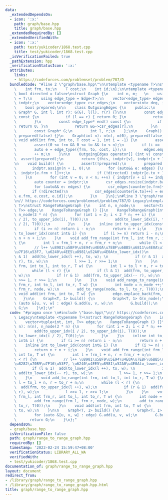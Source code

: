 ```yaml
---
data:
  _extendedDependsOn:
  - icon: ':x:'
    path: graph/base.hpp
    title: graph/base.hpp
  _extendedRequiredBy: []
  _extendedVerifiedWith:
  - icon: ':x:'
    path: test/yukicoder/1868.test.cpp
    title: test/yukicoder/1868.test.cpp
  _isVerificationFailed: true
  _pathExtension: hpp
  _verificationStatusIcon: ':x:'
  attributes:
    links:
    - https://codeforces.com/problemset/problem/787/D
  bundledCode: "#line 2 \"graph/base.hpp\"\n\ntemplate <typename T>\nstruct Edge {\n\
    \    int frm, to;\n    T cost;\n    int id;\n};\n\ntemplate <typename T = int,\
    \ bool directed = false>\nstruct Graph {\n    int n, m;   \n    using cost_type\
    \ = T;\n    using edge_type = Edge<T>;\n    vector<edge_type> edges;\n    vector<int>\
    \ indptr;\n    vector<edge_type> csr_edges;\n    vector<int> deg, indeg, outdeg;\n\
    \    bool prepared;\n\n    class OutgoingEdges {\n    public:\n        OutgoingEdges(const\
    \ Graph* G, int l, int r): G(G), l(l), r(r) {}\n\n        const edge_type* begin()\
    \ const {\n            if (l == r) { return 0; }\n            return &G->csr_edges[l];\n\
    \        }\n        const edge_type* end() const {\n            if (l == r) {\
    \ return 0; }\n            return &G->csr_edges[r];\n        }\n    \n    private:\n\
    \        const Graph* G;\n        int l, r;\n    };\n\n    Graph(): n(0), m(0),\
    \ prepared(false) {}\n    Graph(int n): n(n), m(0), prepared(false) {}\n\n   \
    \ void add(int frm, int to, T cost = 1, int i = -1) {\n        assert(!prepared);\n\
    \        assert(0 <= frm && 0 <= to && to < n);\n        if (i == -1) i = m;\n\
    \        auto e = edge_type({frm, to, cost, i});\n        edges.emplace_back(e);\n\
    \        ++ m;\n    }\n\n    OutgoingEdges operator[] (int v) const {\n      \
    \  assert(prepared);\n        return {this, indptr[v], indptr[v + 1]};\n    }\n\
    \n    void build() {\n        assert(!prepared);\n        prepared = true;\n \
    \       indptr.assign(n + 1, 0);\n        for (auto&& e: edges) {\n          \
    \  indptr[e.frm + 1]++;\n            if (!directed) indptr[e.to + 1]++;\n    \
    \    }\n        for (int v = 0; v < n; ++v) { indptr[v + 1] += indptr[v]; }\n\
    \        auto counter = indptr;\n        csr_edges.resize(indptr.back() + 1);\n\
    \        for (auto&& e: edges) {\n        csr_edges[counter[e.frm]++] = e;\n \
    \       if (!directed)\n            csr_edges[counter[e.to]++] = edge_type({e.to,\
    \ e.frm, e.cost, e.id});\n        }\n    }\n};\n#line 3 \"graph/range_to_range_graph.hpp\"\
    \n// https://codeforces.com/problemset/problem/787/D Legacy\ntemplate <typename\
    \ T>\nstruct RangeToRangeGraph {\n    int n, n_node;\n    vector<tuple<int, int,\
    \ T>> edge;\n    RangeToRangeGraph () {}\n    RangeToRangeGraph(int n): n(n),\
    \ n_node(3 * n) {\n        for (int i = 2; i < 2 * n; ++ i) {\n            add(to_upper_idx(i\
    \ / 2), to_upper_idx(i), T(0));\n            add(to_lower_idx(i), to_lower_idx(i\
    \ / 2), T(0));\n        }\n    }\n    inline int to_upper_idx(const int& i) {\n\
    \        if (i >= n) return i - n;\n        return n + i;\n    }\n    inline int\
    \ to_lower_idx(const int& i) {\n        if (i >= n) return i - n;\n        return\
    \ n + n + i;\n    }\n    void add_frm_range(int frm_l, int frm_r, int to, T w)\
    \ {\n        int l = frm_l + n, r = frm_r + n;\n        while (l < r) {\n    \
    \        // l++ \u8981\u5BF9\u5E94\u4E0A\u7EBF\u6BB5\u6811\u4E0A\u7684\u8282\u70B9\
    \u7F16\u53F7, \u6240\u4EE5\u8981\u52A0\u4E0Ato_lower_idx()\n            if (l\
    \ & 1)  add(to_lower_idx(l ++), to, w); \n            if (r & 1)  add(to_lower_idx(--\
    \ r), to, w);\n            l >>= 1, r >>= 1;\n        }\n    }\n    void add_to_range(int\
    \ frm, int to_l, int to_r, T w) {\n        int l = to_l + n, r = to_r + n;\n \
    \       while (l < r) {\n            if (l & 1)  add(frm, to_upper_idx(l ++),\
    \ w);\n            if (r & 1)  add(frm, to_upper_idx(-- r), w);\n            l\
    \ >>= 1, r >>= 1;\n        }\n    }\n    void add_range_to_range(int frm_l, int\
    \ frm_r, int to_l, int to_r, T w) {\n        int node = n_node ++;\n        add_frm_range(frm_l,\
    \ frm_r, node, w);\n        add_to_range(node, to_l, to_r, T(0));\n    }\n   \
    \ void add(int frm, int to, T w) {\n        edge.emplace_back(frm, to, w);\n \
    \   }\n\n    Graph<T, 1> build() {\n        Graph<T, 1> G(n_node);\n        for\
    \ (auto &[u, v, w] : edge) G.add(u, v, w);\n        G.build();\n        return\
    \ G;\n    }\n};\n"
  code: "#pragma once \n#include \"base.hpp\"\n// https://codeforces.com/problemset/problem/787/D\
    \ Legacy\ntemplate <typename T>\nstruct RangeToRangeGraph {\n    int n, n_node;\n\
    \    vector<tuple<int, int, T>> edge;\n    RangeToRangeGraph () {}\n    RangeToRangeGraph(int\
    \ n): n(n), n_node(3 * n) {\n        for (int i = 2; i < 2 * n; ++ i) {\n    \
    \        add(to_upper_idx(i / 2), to_upper_idx(i), T(0));\n            add(to_lower_idx(i),\
    \ to_lower_idx(i / 2), T(0));\n        }\n    }\n    inline int to_upper_idx(const\
    \ int& i) {\n        if (i >= n) return i - n;\n        return n + i;\n    }\n\
    \    inline int to_lower_idx(const int& i) {\n        if (i >= n) return i - n;\n\
    \        return n + n + i;\n    }\n    void add_frm_range(int frm_l, int frm_r,\
    \ int to, T w) {\n        int l = frm_l + n, r = frm_r + n;\n        while (l\
    \ < r) {\n            // l++ \u8981\u5BF9\u5E94\u4E0A\u7EBF\u6BB5\u6811\u4E0A\u7684\
    \u8282\u70B9\u7F16\u53F7, \u6240\u4EE5\u8981\u52A0\u4E0Ato_lower_idx()\n     \
    \       if (l & 1)  add(to_lower_idx(l ++), to, w); \n            if (r & 1) \
    \ add(to_lower_idx(-- r), to, w);\n            l >>= 1, r >>= 1;\n        }\n\
    \    }\n    void add_to_range(int frm, int to_l, int to_r, T w) {\n        int\
    \ l = to_l + n, r = to_r + n;\n        while (l < r) {\n            if (l & 1)\
    \  add(frm, to_upper_idx(l ++), w);\n            if (r & 1)  add(frm, to_upper_idx(--\
    \ r), w);\n            l >>= 1, r >>= 1;\n        }\n    }\n    void add_range_to_range(int\
    \ frm_l, int frm_r, int to_l, int to_r, T w) {\n        int node = n_node ++;\n\
    \        add_frm_range(frm_l, frm_r, node, w);\n        add_to_range(node, to_l,\
    \ to_r, T(0));\n    }\n    void add(int frm, int to, T w) {\n        edge.emplace_back(frm,\
    \ to, w);\n    }\n\n    Graph<T, 1> build() {\n        Graph<T, 1> G(n_node);\n\
    \        for (auto &[u, v, w] : edge) G.add(u, v, w);\n        G.build();\n  \
    \      return G;\n    }\n};"
  dependsOn:
  - graph/base.hpp
  isVerificationFile: false
  path: graph/range_to_range_graph.hpp
  requiredBy: []
  timestamp: '2023-02-24 15:59:47+08:00'
  verificationStatus: LIBRARY_ALL_WA
  verifiedWith:
  - test/yukicoder/1868.test.cpp
documentation_of: graph/range_to_range_graph.hpp
layout: document
redirect_from:
- /library/graph/range_to_range_graph.hpp
- /library/graph/range_to_range_graph.hpp.html
title: graph/range_to_range_graph.hpp
---
```

